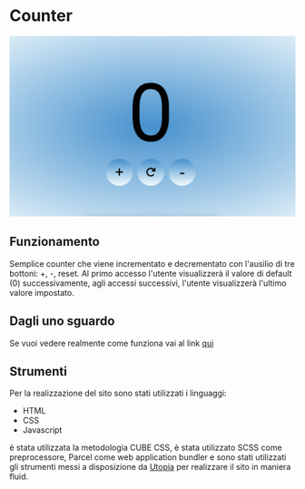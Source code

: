 # Counter

![simple counter](./src/assets/img/Screenshot.png "Counter")

## Funzionamento

Semplice counter che viene incrementato e decrementato con l'ausilio di tre bottoni: +, -, reset.
Al primo accesso l'utente visualizzerà il valore di default (0) successivamente, agli accessi successivi, l'utente visualizzerà l'ultimo valore impostato.

## Dagli uno sguardo

Se vuoi vedere realmente come funziona vai al link [qui](myLib/README.md)

## Strumenti

Per la realizzazione del sito sono stati utilizzati i linguaggi:

- HTML
- CSS
- Javascript

è stata utilizzata la metodologia CUBE CSS, è stata utilizzato SCSS come preprocessore, Parcel come web application bundler e sono stati utilizzati gli strumenti messi a disposizione da [Utopia](https://utopia.fyi/) per realizzare il sito in maniera fluid.
